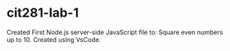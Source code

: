 # cit281-lab-1
 Created First Node.js server-side JavaScript file to:
  Square even numbers up to 10. Created using VsCode.
  
  
  
 
